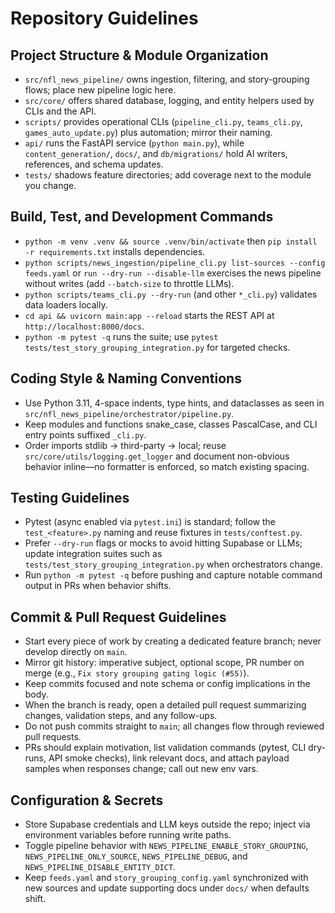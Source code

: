 # Repository Guidelines

## Project Structure & Module Organization
- `src/nfl_news_pipeline/` owns ingestion, filtering, and story-grouping flows; place new pipeline logic here.
- `src/core/` offers shared database, logging, and entity helpers used by CLIs and the API.
- `scripts/` provides operational CLIs (`pipeline_cli.py`, `teams_cli.py`, `games_auto_update.py`) plus automation; mirror their naming.
- `api/` runs the FastAPI service (`python main.py`), while `content_generation/`, `docs/`, and `db/migrations/` hold AI writers, references, and schema updates.
- `tests/` shadows feature directories; add coverage next to the module you change.

## Build, Test, and Development Commands
- `python -m venv .venv && source .venv/bin/activate` then `pip install -r requirements.txt` installs dependencies.
- `python scripts/news_ingestion/pipeline_cli.py list-sources --config feeds.yaml` or `run --dry-run --disable-llm` exercises the news pipeline without writes (add `--batch-size` to throttle LLMs).
- `python scripts/teams_cli.py --dry-run` (and other `*_cli.py`) validates data loaders locally.
- `cd api && uvicorn main:app --reload` starts the REST API at `http://localhost:8000/docs`.
- `python -m pytest -q` runs the suite; use `pytest tests/test_story_grouping_integration.py` for targeted checks.

## Coding Style & Naming Conventions
- Use Python 3.11, 4-space indents, type hints, and dataclasses as seen in `src/nfl_news_pipeline/orchestrator/pipeline.py`.
- Keep modules and functions snake_case, classes PascalCase, and CLI entry points suffixed `_cli.py`.
- Order imports stdlib → third-party → local; reuse `src/core/utils/logging.get_logger` and document non-obvious behavior inline—no formatter is enforced, so match existing spacing.

## Testing Guidelines
- Pytest (async enabled via `pytest.ini`) is standard; follow the `test_<feature>.py` naming and reuse fixtures in `tests/conftest.py`.
- Prefer `--dry-run` flags or mocks to avoid hitting Supabase or LLMs; update integration suites such as `tests/test_story_grouping_integration.py` when orchestrators change.
- Run `python -m pytest -q` before pushing and capture notable command output in PRs when behavior shifts.

## Commit & Pull Request Guidelines
- Start every piece of work by creating a dedicated feature branch; never develop directly on `main`.
- Mirror git history: imperative subject, optional scope, PR number on merge (e.g., `Fix story grouping gating logic (#55)`).
- Keep commits focused and note schema or config implications in the body.
- When the branch is ready, open a detailed pull request summarizing changes, validation steps, and any follow-ups.
- Do not push commits straight to `main`; all changes flow through reviewed pull requests.
- PRs should explain motivation, list validation commands (pytest, CLI dry-runs, API smoke checks), link relevant docs, and attach payload samples when responses change; call out new env vars.

## Configuration & Secrets
- Store Supabase credentials and LLM keys outside the repo; inject via environment variables before running write paths.
- Toggle pipeline behavior with `NEWS_PIPELINE_ENABLE_STORY_GROUPING`, `NEWS_PIPELINE_ONLY_SOURCE`, `NEWS_PIPELINE_DEBUG`, and `NEWS_PIPELINE_DISABLE_ENTITY_DICT`.
- Keep `feeds.yaml` and `story_grouping_config.yaml` synchronized with new sources and update supporting docs under `docs/` when defaults shift.
